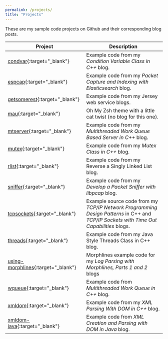 ```yaml
---
permalink: /projects/
title: "Projects"
---
```


These are my sample code projects on Github and their corresponding blog posts.

| Project              | Description                 |
| -------------------- | --------------------------- |
| [condvar](https://github.com/vichargrave/condvar){:target="_blank"} | Example code from my *Condition Variable Class in C++* blog.
| [espcap](https://github.com/vichargrave/espcap){:target="_blank"} | Example code from my *Packet Capture and Indexing with Elasticsearch* blog.
| [getsomerest](https://github.com/vichargrave/getsomerest){:target="_blank"} | Example code from my Jersey web service blogs.
| [mau](https://github.com/vichargrave/mau){:target="_blank"} | Oh My Zsh theme with a little cat twist (no blog for this one). 
| [mtserver](https://github.com/vichargrave/mtserver){:target="_blank"} | Example code from my *Multithreaded Work Queue Based Server in C++* blog.
| [mutex](https://github.com/vichargrave/mutex){:target="_blank"} | Example code from my *Mutex Class in C++* blog.
| [rlist](https://github.com/vichargrave/rlist){:target="_blank"} | Example code from my Reverse a Singly Linked List blog.
| [sniffer](https://github.com/vichargrave/sniffer){:target="_blank"} |  Example code from my *Develop a Packet Sniffer with libpcap* blog.
| [tcpsockets](https://github.com/vichargrave/tcpsockets){:target="_blank"} | Example source code from my *TCP/IP Network Programming Design Patterns* in C++ and *TCP/IP Sockets with Time Out Capabilities* blogs.
| [threads](https://github.com/vichargrave/threads){:target="_blank"} | Example code from my Java Style Threads Class in C++ blog.  
| [using-morphlines](https://github.com/vichargrave/using-morphlines){:target="_blank"} | Morphlines example code for my *Log Parsing with Morphlines, Parts 1 and 2* blogs 
| [wqueue](https://github.com/vichargrave/wqueue){:target="_blank"} | Example code from *Multithreaded Work Queue in C++* blog.
| [xmldom](https://github.com/vichargrave/xmldom){:target="_blank"} | Example code from my *XML Parsing With DOM in C++* blog.
| [xmldom-java](https://github.com/vichargrave/xmldom-java){:target="_blank"}  | Example code from *XML Creation and Parsing with DOM in Java* blog. 

